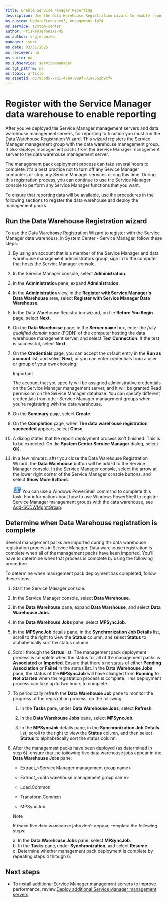 ```yaml
---
title: Enable Service Manager Reporting
description: Use the Data Warehouse Registration wizard to enable reporting.
ms.custom: UpdateFrequency3, engagement-fy24
ms.service: system-center
author: PriskeyJeronika-MS
ms.author: v-gjeronika
manager: jsuri
ms.date: 03/31/2025
ms.reviewer: na
ms.suite: na
ms.subservice: service-manager
ms.tgt_pltfrm: na
ms.topic: article
ms.assetid: d5795bd5-7c01-47b9-909f-8147362b9cf4
---
```


# Register with the Service Manager data warehouse to enable reporting



After you've deployed the Service Manager management servers and data warehouse management servers, for reporting to function you must run the Data Warehouse Registration Wizard. This wizard registers the Service Manager management group with the data warehouse management group. It also deploys management packs from the Service Manager management server to the data warehouse management server.  

 The management pack deployment process can take several hours to complete. It's a best practice not to turn off any Service Manager computers or stop any Service Manager services during this time. During this registration process, you can continue to use the Service Manager console to perform any Service Manager functions that you want.  

 To ensure that reporting data will be available, use the procedures in the following sections to register the data warehouse and deploy the management packs.  

## Run the Data Warehouse Registration wizard

To use the Data Warehouse Registration Wizard to register with the Service Manager data warehouse, in System Center - Service Manager, follow these steps:

1. By using an account that is a member of the Service Manager and data warehouse management administrators group, sign in to the computer that hosts the Service Manager console.  

2. In the Service Manager console, select **Administration**.  

3. In the **Administration** pane, expand **Administration**.  

4. In the **Administration** view, in the **Register with Service Manager's Data Warehouse** area, select **Register with Service Manager Data Warehouse**.  

5. In the Data Warehouse Registration wizard, on the **Before You Begin** page, select **Next**.  

6. On the **Data Warehouse** page, in the **Server name** box, enter the *fully qualified domain name* \(FQDN\) of the computer hosting the data warehouse management server, and select **Test Connection**. If the test is successful, select **Next**.  

7. On the **Credentials** page, you can accept the default entry in the **Run as account** list, and select **Next**, or you can enter credentials from a user or group of your own choosing.  

   > [!IMPORTANT]  
   > The account that you specify will be assigned administrative credentials on the Service Manager management server, and it will be granted Read permission on the Service Manager database. You can specify different credentials from other Service Manager management groups when you're registering with the data warehouse.  

8. On the **Summary** page, select **Create**.  

9. On the **Completion** page, when **The data warehouse registration succeeded** appears, select **Close**.  

10. A dialog states that the report deployment process isn't finished. This is to be expected. On the **System Center Service Manager** dialog, select **OK**.  

11. In a few minutes, after you close the Data Warehouse Registration Wizard, the **Data Warehouse** button will be added to the Service Manager console. In the Service Manager console, select the arrow at the lower right corner of the Service Manager console buttons, and select **Show More Buttons**.  

    ![Screenshot of Windows PowerShell.](./media/register-dw/pssymbol.png) You can use a Windows&nbsp;PowerShell command to complete this task. For information about how to use Windows&nbsp;PowerShell to register Service Manager management groups with the data warehouse, see [Add\-SCDWMgmtGroup](/previous-versions/system-center/service-manager-2010-sp1/ff951619(v=technet.10)).

## Determine when Data Warehouse registration is complete

Several management packs are imported during the data warehouse registration process in Service Manager. Data warehouse registration is complete when all of the management packs have been imported. You'll have to determine when that process is complete by using the following procedure.  

To determine when management pack deployment has completed, follow these steps:

1. Start the Service Manager console.  

2. In the Service Manager console, select **Data Warehouse**.  

3. In the **Data Warehouse** pane, expand **Data Warehouse**, and select **Data Warehouse Jobs**.  

4. In the **Data Warehouse Jobs** pane, select **MPSyncJob**.  

5. In the **MPSyncJob** details pane, in the **Synchronization Job Details** list, scroll to the right to view the **Status** column, and select **Status** to alphabetically sort the status column.  

6. Scroll through the **Status** list. The management pack deployment process is complete when the status for all of the management packs is **Associated** or **Imported**. Ensure that there's no status of either **Pending Association** or **Failed** in the status list. In the **Data Warehouse Jobs** pane, the status of the **MPSyncJob** will have changed from **Running** to **Not Started** when the registration process is complete. This deployment process can take up to two hours to complete.  

7. To periodically refresh the **Data Warehouse Job** pane to monitor the progress of the registration process, do the following:

   1. In the **Tasks** pane, under **Data Warehouse Jobs**, select **Refresh**.  

   2. In the **Data Warehouse Jobs** pane, select **MPSyncJob**.  

   3. In the **MPSyncJob** details pane, in the **Synchronization Job Details** list, scroll to the right to view the **Status** column, and then select **Status** to alphabetically sort the status column.  

8. After the management packs have been deployed \(as determined in step 6\), ensure that the following five data warehouse jobs appear in the **Data Warehouse Jobs** pane:  

   - Extract\_\<Service Manager management group name\>  

   - Extract\_\<data warehouse management group name\>  

   - Load.Common  

   - Transform.Common  

   - MPSyncJob  

   > [!NOTE]
   > If these five data warehouse jobs don't appear, complete the following steps:  
   >
   > a. In the **Data Warehouse Jobs** pane, select **MPSyncJob**.  
   > b. In the **Tasks** pane, under **Synchronization**, and select **Resume**.  
   > c. Determine whether management pack deployment is complete by repeating steps 4 through 6.

## Next steps

- To install additional Service Manager management servers to improve performance, review [Deploy additional Service Manager management servers](deploy-additional-ms.md).
